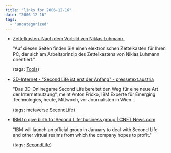 ```yaml
---
title: "links for 2006-12-16"
date: "2006-12-16"
tags: 
  - "uncategorized"
---
```


- [Zettelkasten. Nach dem Vorbild von Niklas Luhmann.](http://zettelkasten.danielluedecke.de/index.php)
    
    "Auf diesen Seiten finden Sie einen elektronischen Zettelkasten für Ihren PC, der sich am Arbeitsprinzip des Zettelkastens von Niklas Luhmann orientiert."
    
    (tags: [Tools](http://del.icio.us/heinzwittenbrink/Tools))
    
- [3D-Internet - "Second Life ist erst der Anfang" - pressetext.austria](http://www.pressetext.at/pte.mc?pte=061213028)
    
    "Das 3D-Onlinegame Second Life bereitet den Weg für eine neue Art der Internetnutzung", meint Anton Fricko, IBM Experte für Emerging Technologies, heute, Mittwoch, vor Journalisten in Wien...
    
    (tags: [metaverse](http://del.icio.us/heinzwittenbrink/metaverse) [SecondLife](http://del.icio.us/heinzwittenbrink/SecondLife))
    
- [IBM to give birth to 'Second Life' business group | CNET News.com](http://news.com.com/IBM+to+give+birth+to+Second+Life+business+group/2100-1014_3-6143175.html)
    
    "IBM will launch an official group in January to deal with Second Life and other virtual realms from which the company hopes to profit."
    
    (tags: [SecondLife](http://del.icio.us/heinzwittenbrink/SecondLife))
